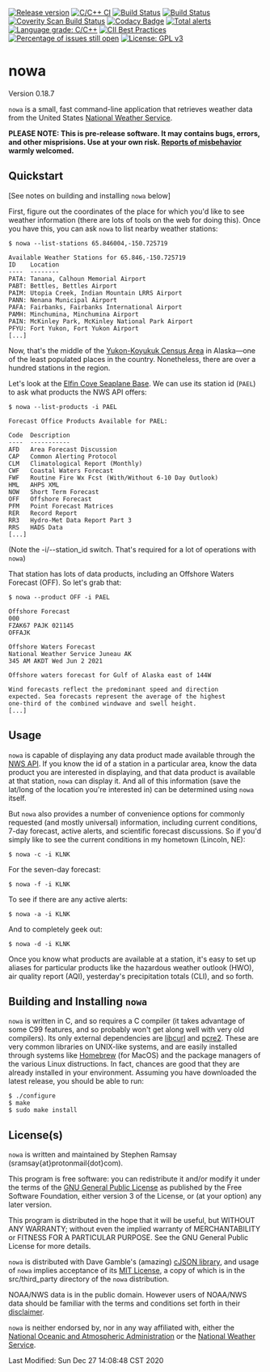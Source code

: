 [![Release version](https://img.shields.io/github/v/release/sramsay/nowa?sort=semver)](https://img.shields.io/github/v/release/sramsay/nowa?sort=semver)
[![C/C++ CI](https://github.com/sramsay/nowa/workflows/C/C++%20CI/badge.svg)](https://github.com/sramsay/nowa/workflows/C/C++%20CI/badge.svg)
[![Build Status](https://travis-ci.org/sramsay/nowa.svg?branch=master)](https://travis-ci.org/sramsay/nowa)
[![Build Status](https://circleci.com/gh/sramsay/nowa.svg?style=svg)](https://app.circleci.com/github/sramsay/nowa/pipelines?branch=master)
[![Coverity Scan Build Status](https://img.shields.io/coverity/scan/20749.svg)](https://scan.coverity.com/projects/sramsay-nowa)
[![Codacy Badge](https://api.codacy.com/project/badge/Grade/fafa33d720a84726838a83c60be1e183)](https://app.codacy.com/manual/sramsay/nowa?utm_source=github.com&utm_medium=referral&utm_content=sramsay/nowa&utm_campaign=Badge_Grade_Settings)
[![Total alerts](https://img.shields.io/lgtm/alerts/g/sramsay/nowa.svg?logo=lgtm&logoWidth=18)](https://lgtm.com/projects/g/sramsay/nowa/alerts/)
[![Language grade: C/C++](https://img.shields.io/lgtm/grade/cpp/g/sramsay/nowa.svg?logo=lgtm&logoWidth=18)](https://lgtm.com/projects/g/sramsay/nowa/context:cpp)
[![CII Best Practices](https://bestpractices.coreinfrastructure.org/projects/4487/badge)](https://bestpractices.coreinfrastructure.org/projects/4487)
[![Percentage of issues still open](http://isitmaintained.com/badge/open/sramsay/nowa.svg)](http://isitmaintained.com/project/sramsay/nowa "Percentage of issues still open")
[![License: GPL v3](https://img.shields.io/badge/License-GPLv3-blue.svg)](https://www.gnu.org/licenses/gpl-3.0)

nowa
=============

Version 0.18.7

`nowa` is a small, fast command-line application that retrieves weather data from the United States [National Weather Service](https://www.weather.gov/).

**PLEASE NOTE: This is pre-release software.  It may contains bugs, errors, and other misprisions.  Use at your own risk.  [Reports of misbehavior](https://github.com/sramsay/nowa/issues) warmly welcomed.**

Quickstart
----------

[See notes on building and installing `nowa` below]

First, figure out the coordinates of the place for which you'd like to see weather information (there are lots of tools on the web for doing this).  Once you have this, you can ask `nowa` to list nearby weather stations:

	$ nowa --list-stations 65.846004,-150.725719

	Available Weather Stations for 65.846,-150.725719
	ID    Location
	----  --------
	PATA: Tanana, Calhoun Memorial Airport
	PABT: Bettles, Bettles Airport
	PAIM: Utopia Creek, Indian Mountain LRRS Airport
	PANN: Nenana Municipal Airport
	PAFA: Fairbanks, Fairbanks International Airport
	PAMH: Minchumina, Minchumina Airport
	PAIN: McKinley Park, McKinley National Park Airport
	PFYU: Fort Yukon, Fort Yukon Airport
	[...]

Now, that's the middle of the [Yukon-Koyukuk Census Area](https://en.wikipedia.org/wiki/Yukon%E2%80%93Koyukuk_Census_Area%2C_Alaska) in Alaska&mdash;one of the least populated places in the country.  Nonetheless, there are over a hundred stations in the region.

Let's look at the [Elfin Cove Seaplane Base](https://www.flyalaskaseaplanes.com/destinations/Elfin-Cove/).  We can use its station id (`PAEL`) to ask what products the NWS API offers:

	$ nowa --list-products -i PAEL

	Forecast Office Products Available for PAEL:

	Code  Description
	----  -----------
	AFD   Area Forecast Discussion
	CAP   Common Alerting Protocol
	CLM   Climatological Report (Monthly)
	CWF   Coastal Waters Forecast
	FWF   Routine Fire Wx Fcst (With/Without 6-10 Day Outlook)
	HML   AHPS XML
	NOW   Short Term Forecast
	OFF   Offshore Forecast
	PFM   Point Forecast Matrices
	RER   Record Report
	RR3   Hydro-Met Data Report Part 3
	RRS   HADS Data
	[...]

(Note the -i/--station_id  switch.  That's required for a lot of operations with `nowa`)

That station has lots of data products, including an Offshore Waters Forecast (OFF).  So let's grab that:

	$ nowa --product OFF -i PAEL

	Offshore Forecast
	000
	FZAK67 PAJK 021145
	OFFAJK

	Offshore Waters Forecast
	National Weather Service Juneau AK
	345 AM AKDT Wed Jun 2 2021

	Offshore waters forecast for Gulf of Alaska east of 144W

	Wind forecasts reflect the predominant speed and direction
	expected. Sea forecasts represent the average of the highest
	one-third of the combined windwave and swell height.
	[...]

Usage
-----

`nowa` is capable of displaying any data product made available through the [NWS API](https://www.weather.gov/documentation/services-web-api).  If you know the id of a station in a particular area, know the data product you are interested in displaying, and that data product is available at that station, `nowa` can display it.  And all of this information (save the lat/long of the location you're interested in) can be determined using `nowa` itself.

But `nowa` also provides a number of convenience options for commonly requested (and mostly universal) information, including current conditions, 7-day forecast, active alerts, and scientific forecast discussions.  So if you'd simply like to see the current conditions in my hometown (Lincoln, NE):

	$ nowa -c -i KLNK

For the seven-day forecast:

	$ nowa -f -i KLNK

To see if there are any active alerts:

	$ nowa -a -i KLNK

And to completely geek out:

	$ nowa -d -i KLNK

Once you know what products are available at a station, it's easy to set up aliases for particular products like the hazardous weather outlook (HWO), air quality report (AQI), yesterday's precipitation totals (CLI), and so forth.

Building and Installing `nowa`
------------------------------

`nowa` is written in C, and so requires a C compiler (it takes advantage of some C99 features, and so probably won't get along well with very old compilers).  Its only external dependencies are [libcurl](https://curl.se/libcurl/) and [pcre2](https://www.pcre.org/).  These are very common libraries on UNIX-like systems, and are easily installed through systems like [Homebrew](https://brew.sh/) (for MacOS) and the package managers of the various Linux distructions.  In fact, chances are good that they are already installed in your environment.  Assuming you have downloaded the latest release, you should be able to run:

	$ ./configure
	$ make
	$ sudo make install

License(s)
----------

`nowa` is written and maintained by Stephen Ramsay (sramsay{at}protonmail{dot}com).

This program is free software: you can redistribute it and/or modify it under the terms of the [GNU General Public License](https://www.gnu.org/licenses/gpl-3.0.html) as published by the Free Software Foundation, either version 3 of the License, or (at your option) any later version.

This program is distributed in the hope that it will be useful, but WITHOUT ANY WARRANTY; without even the implied warranty of MERCHANTABILITY or FITNESS FOR A PARTICULAR PURPOSE.  See the GNU General Public License for more details.

`nowa` is distributed with Dave Gamble's (amazing) [cJSON library](https://github.com/DaveGamble/cJSON), and usage of `nowa` implies acceptance of its [MIT License](https://opensource.org/licenses/MIT), a copy of which is in the src/third_party directory of the `nowa` distribution.

NOAA/NWS data is in the public domain.  However users of NOAA/NWS data should be familiar with the terms and conditions set forth in their [disclaimer](https://www.weather.gov/disclaimer).

`nowa` is neither endorsed by, nor in any way affiliated with, either the [National Oceanic and Atmospheric Administration](https://www.noaa.gov/) or the [National Weather Service](https://www.weather.gov/).

Last Modified: Sun Dec 27 14:08:48 CST 2020
